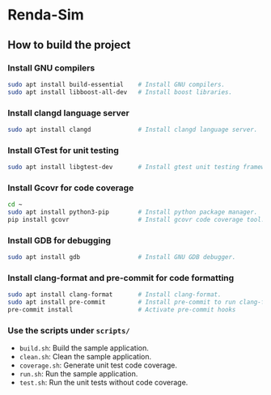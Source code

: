 # Renda-Sim

## How to build the project

### Install GNU compilers

``` bash
sudo apt install build-essential    # Install GNU compilers.
sudo apt install libboost-all-dev   # Install boost libraries.
```

### Install clangd language server

``` bash
sudo apt install clangd             # Install clangd language server.
```

### Install GTest for unit testing

``` bash
sudo apt install libgtest-dev       # Install gtest unit testing framework
```

### Install Gcovr for code coverage

``` bash
cd ~
sudo apt install python3-pip        # Install python package manager.
pip install gcovr                   # Install gcovr code coverage tool.
```

### Install GDB for debugging

``` bash
sudo apt install gdb                # Install GNU GDB debugger.
```

### Install clang-format and pre-commit for code formatting

``` bash
sudo apt install clang-format       # Install clang-format.
sudo apt install pre-commit         # Install pre-commit to run clang-format on commit.
pre-commit install                  # Activate pre-commit hooks
```

### Use the scripts under `scripts/`

- `build.sh`: Build the sample application.
- `clean.sh`: Clean the sample application.
- `coverage.sh`: Generate unit test code coverage.
- `run.sh`: Run the sample application.
- `test.sh`: Run the unit tests without code coverage.
